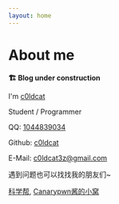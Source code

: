 ```yaml
---
layout: home
---
```


# About me

**🏗️ Blog under construction**

I\'m [c0ldcat](http://c0ldcat.ml)

Student / Programmer

QQ: [1044839034](tencent://message/?uin=1044839034)

Github: [c0ldcat](https://github.com/c0ldcat)

E-Mail: [c0ldcat3z@gmail.com](mailto:c0ldcat3z@gmail.com)

遇到问题也可以找找我的朋友们~

[科学帮](http://www.krrr.party), [Canarypwn酱的小窝](http://asswecan.me)

<script type="text/javascript">
var authorItem = $("#author-name");
var author = authorItem.text();
authorItem.empty();
authorItem.typetype("FireZ").backspace(5).typetype(author);
</script>

